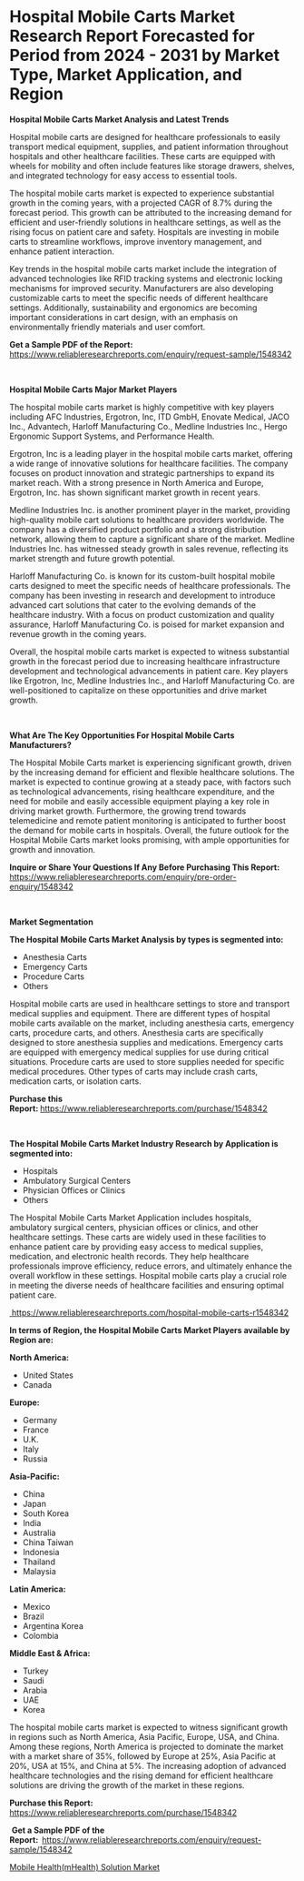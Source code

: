 <p><h1>Hospital Mobile Carts Market Research Report Forecasted for Period from 2024 -  2031 by Market Type, Market Application, and Region</h1></p><p><strong>Hospital Mobile Carts Market Analysis and Latest Trends</strong></p>
<p><p>Hospital mobile carts are designed for healthcare professionals to easily transport medical equipment, supplies, and patient information throughout hospitals and other healthcare facilities. These carts are equipped with wheels for mobility and often include features like storage drawers, shelves, and integrated technology for easy access to essential tools.</p><p>The hospital mobile carts market is expected to experience substantial growth in the coming years, with a projected CAGR of 8.7% during the forecast period. This growth can be attributed to the increasing demand for efficient and user-friendly solutions in healthcare settings, as well as the rising focus on patient care and safety. Hospitals are investing in mobile carts to streamline workflows, improve inventory management, and enhance patient interaction.</p><p>Key trends in the hospital mobile carts market include the integration of advanced technologies like RFID tracking systems and electronic locking mechanisms for improved security. Manufacturers are also developing customizable carts to meet the specific needs of different healthcare settings. Additionally, sustainability and ergonomics are becoming important considerations in cart design, with an emphasis on environmentally friendly materials and user comfort.</p></p>
<p><strong>Get a Sample PDF of the Report:&nbsp;</strong> <a href="https://www.reliableresearchreports.com/enquiry/request-sample/1548342">https://www.reliableresearchreports.com/enquiry/request-sample/1548342</a></p>
<p>&nbsp;</p>
<p><strong>Hospital Mobile Carts Major Market Players</strong></p>
<p><p>The hospital mobile carts market is highly competitive with key players including AFC Industries, Ergotron, Inc, ITD GmbH, Enovate Medical, JACO Inc., Advantech, Harloff Manufacturing Co., Medline Industries Inc., Hergo Ergonomic Support Systems, and Performance Health. </p><p>Ergotron, Inc is a leading player in the hospital mobile carts market, offering a wide range of innovative solutions for healthcare facilities. The company focuses on product innovation and strategic partnerships to expand its market reach. With a strong presence in North America and Europe, Ergotron, Inc. has shown significant market growth in recent years.</p><p>Medline Industries Inc. is another prominent player in the market, providing high-quality mobile cart solutions to healthcare providers worldwide. The company has a diversified product portfolio and a strong distribution network, allowing them to capture a significant share of the market. Medline Industries Inc. has witnessed steady growth in sales revenue, reflecting its market strength and future growth potential.</p><p>Harloff Manufacturing Co. is known for its custom-built hospital mobile carts designed to meet the specific needs of healthcare professionals. The company has been investing in research and development to introduce advanced cart solutions that cater to the evolving demands of the healthcare industry. With a focus on product customization and quality assurance, Harloff Manufacturing Co. is poised for market expansion and revenue growth in the coming years. </p><p>Overall, the hospital mobile carts market is expected to witness substantial growth in the forecast period due to increasing healthcare infrastructure development and technological advancements in patient care. Key players like Ergotron, Inc, Medline Industries Inc., and Harloff Manufacturing Co. are well-positioned to capitalize on these opportunities and drive market growth.</p></p>
<p>&nbsp;</p>
<p><strong>What Are The Key Opportunities For Hospital Mobile Carts Manufacturers?</strong></p>
<p><p>The Hospital Mobile Carts market is experiencing significant growth, driven by the increasing demand for efficient and flexible healthcare solutions. The market is expected to continue growing at a steady pace, with factors such as technological advancements, rising healthcare expenditure, and the need for mobile and easily accessible equipment playing a key role in driving market growth. Furthermore, the growing trend towards telemedicine and remote patient monitoring is anticipated to further boost the demand for mobile carts in hospitals. Overall, the future outlook for the Hospital Mobile Carts market looks promising, with ample opportunities for growth and innovation.</p></p>
<p><strong>Inquire or Share Your Questions If Any Before Purchasing This Report:</strong> <a href="https://www.reliableresearchreports.com/enquiry/pre-order-enquiry/1548342">https://www.reliableresearchreports.com/enquiry/pre-order-enquiry/1548342</a></p>
<p>&nbsp;</p>
<p><strong>Market Segmentation</strong></p>
<p><strong>The Hospital Mobile Carts Market Analysis by types is segmented into:</strong></p>
<p><ul><li>Anesthesia Carts</li><li>Emergency Carts</li><li>Procedure Carts</li><li>Others</li></ul></p>
<p><p>Hospital mobile carts are used in healthcare settings to store and transport medical supplies and equipment. There are different types of hospital mobile carts available on the market, including anesthesia carts, emergency carts, procedure carts, and others. Anesthesia carts are specifically designed to store anesthesia supplies and medications. Emergency carts are equipped with emergency medical supplies for use during critical situations. Procedure carts are used to store supplies needed for specific medical procedures. Other types of carts may include crash carts, medication carts, or isolation carts.</p></p>
<p><strong>Purchase this Report:&nbsp;</strong><a href="https://www.reliableresearchreports.com/purchase/1548342">https://www.reliableresearchreports.com/purchase/1548342</a></p>
<p>&nbsp;</p>
<p><strong>The Hospital Mobile Carts Market Industry Research by Application is segmented into:</strong></p>
<p><ul><li>Hospitals</li><li>Ambulatory Surgical Centers</li><li>Physician Offices or Clinics</li><li>Others</li></ul></p>
<p><p>The Hospital Mobile Carts Market Application includes hospitals, ambulatory surgical centers, physician offices or clinics, and other healthcare settings. These carts are widely used in these facilities to enhance patient care by providing easy access to medical supplies, medication, and electronic health records. They help healthcare professionals improve efficiency, reduce errors, and ultimately enhance the overall workflow in these settings. Hospital mobile carts play a crucial role in meeting the diverse needs of healthcare facilities and ensuring optimal patient care.</p></p>
<p><a href="https://www.reliableresearchreports.com/hospital-mobile-carts-r1548342">&nbsp;https://www.reliableresearchreports.com/hospital-mobile-carts-r1548342</a></p>
<p><strong>In terms of Region, the Hospital Mobile Carts Market Players available by Region are:</strong></p>
<p>
    <p> <strong> North America: </strong>
        <ul>
            <li>United States</li>
            <li>Canada</li>
        </ul>
        </p> 
    <p> <strong> Europe: </strong>
        <ul>
            <li>Germany</li>
            <li>France</li>
            <li>U.K.</li>
            <li>Italy</li>
            <li>Russia</li>
        </ul>
        </p> 
    <p> <strong> Asia-Pacific: </strong>
        <ul>
            <li>China</li>
            <li>Japan</li>
            <li>South Korea</li>
            <li>India</li>
            <li>Australia</li>
            <li>China Taiwan</li>
            <li>Indonesia</li>
            <li>Thailand</li>
            <li>Malaysia</li>
        </ul>
        </p> 
    <p> <strong> Latin America: </strong>
        <ul>
            <li>Mexico</li>
            <li>Brazil</li>
            <li>Argentina Korea</li>
            <li>Colombia</li>
        </ul>
        </p> 
    <p> <strong> Middle East & Africa: </strong>
        <ul>
            <li>Turkey</li>
            <li>Saudi</li>
            <li>Arabia</li>
            <li>UAE</li>
            <li>Korea</li>
        </ul>
    </p>
    </p>
<p><p>The hospital mobile carts market is expected to witness significant growth in regions such as North America, Asia Pacific, Europe, USA, and China. Among these regions, North America is projected to dominate the market with a market share of 35%, followed by Europe at 25%, Asia Pacific at 20%, USA at 15%, and China at 5%. The increasing adoption of advanced healthcare technologies and the rising demand for efficient healthcare solutions are driving the growth of the market in these regions.</p></p>
<p><strong>Purchase this Report: </strong><a href="https://www.reliableresearchreports.com/purchase/1548342">https://www.reliableresearchreports.com/purchase/1548342</a></p>
<p>&nbsp;<strong>Get a Sample PDF of the Report:&nbsp;&nbsp;</strong><a href="https://www.reliableresearchreports.com/enquiry/request-sample/1548342">https://www.reliableresearchreports.com/enquiry/request-sample/1548342</a></p>
<p><strong></strong></p>
<p><p><a href="https://view.publitas.com/reportprime-1/mobile-health-mhealth-solution-market-trends-focusing-on-mobile-health-mhealth-solution-market-insight-and-forecast-analysis-2024-2031/">Mobile Health(mHealth) Solution Market</a></p></p>